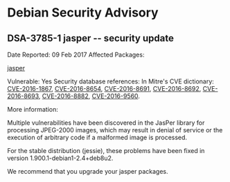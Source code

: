 
Debian Security Advisory
========================


DSA-3785-1 jasper -- security update
------------------------------------



Date Reported:
09 Feb 2017
Affected Packages:

[jasper](https://packages.debian.org/src:jasper)

Vulnerable:
Yes
Security database references:
In Mitre's CVE dictionary: [CVE-2016-1867](https://security-tracker.debian.org/tracker/CVE-2016-1867), [CVE-2016-8654](https://security-tracker.debian.org/tracker/CVE-2016-8654), [CVE-2016-8691](https://security-tracker.debian.org/tracker/CVE-2016-8691), [CVE-2016-8692](https://security-tracker.debian.org/tracker/CVE-2016-8692), [CVE-2016-8693](https://security-tracker.debian.org/tracker/CVE-2016-8693), [CVE-2016-8882](https://security-tracker.debian.org/tracker/CVE-2016-8882), [CVE-2016-9560](https://security-tracker.debian.org/tracker/CVE-2016-9560).  

More information:

Multiple vulnerabilities have been discovered in the JasPer library
for processing JPEG-2000 images, which may result in denial of service
or the execution of arbitrary code if a malformed image is processed.


For the stable distribution (jessie), these problems have been fixed in
version 1.900.1-debian1-2.4+deb8u2.


We recommend that you upgrade your jasper packages.





